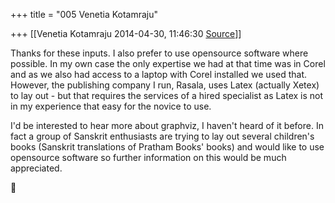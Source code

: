 +++
title = "005 Venetia Kotamraju"

+++
[[Venetia Kotamraju	2014-04-30, 11:46:30 [Source](https://groups.google.com/g/samskrita/c/PRrstKdBhxs)]]



Thanks for these inputs. I also prefer to use opensource software where possible. In my own case the only expertise we had at that time was in Corel and as we also had access to a laptop with Corel installed we used that. However, the publishing company I run, Rasala, uses Latex (actually Xetex) to lay out - but that requires the services of a hired specialist as Latex is not in my experience that easy for the novice to use.  

  

I'd be interested to hear more about graphviz, I haven't heard of it before. In fact a group of Sanskrit enthusiasts are trying to lay out several children's books (Sanskrit translations of Pratham Books' books) and would like to use opensource software so further information on this would be much appreciated.



